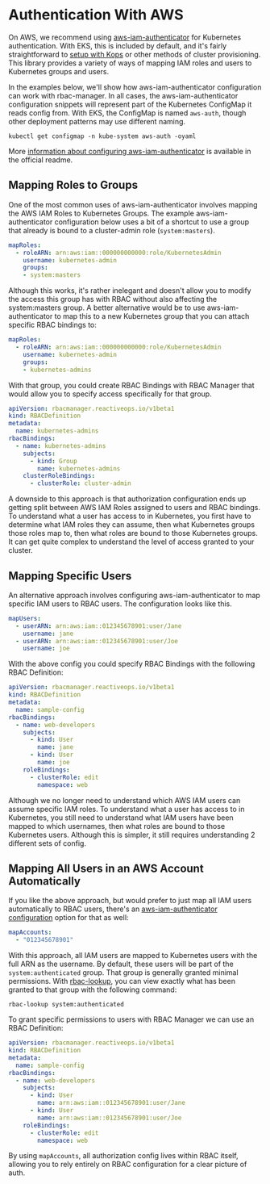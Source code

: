 # Authentication With AWS
On AWS, we recommend using [aws-iam-authenticator](https://github.com/kubernetes-sigs/aws-iam-authenticator) for Kubernetes authentication. With EKS, this is included by default, and it's fairly straightforward to [setup with Kops](https://github.com/kubernetes-sigs/aws-iam-authenticator#kops-usage) or other methods of cluster provisioning. This library provides a variety of ways of mapping IAM roles and users to Kubernetes groups and users.

In the examples below, we'll show how aws-iam-authenticator configuration can work with rbac-manager. In all cases, the aws-iam-authenticator configuration snippets will represent part of the Kubernetes ConfigMap it reads config from. With EKS, the ConfigMap is named `aws-auth`, though other deployment patterns may use different naming.

```
kubectl get configmap -n kube-system aws-auth -oyaml
```

More [information about configuring aws-iam-authenticator](https://github.com/kubernetes-sigs/aws-iam-authenticator#full-configuration-format) is available in the official readme.

## Mapping Roles to Groups
One of the most common uses of aws-iam-authenticator involves mapping the AWS IAM Roles to Kubernetes Groups. The example aws-iam-authenticator configuration below uses a bit of a shortcut to use a group that already is bound to a cluster-admin role (`system:masters`).

```yaml
mapRoles:
  - roleARN: arn:aws:iam::000000000000:role/KubernetesAdmin
    username: kubernetes-admin
    groups:
    - system:masters
```

Although this works, it's rather inelegant and doesn't allow you to modify the access this group has with RBAC without also affecting the system:masters group. A better alternative would be to use aws-iam-authenticator to map this to a new Kubernetes group that you can attach specific RBAC bindings to:

```yaml
mapRoles:
  - roleARN: arn:aws:iam::000000000000:role/KubernetesAdmin
    username: kubernetes-admin
    groups:
    - kubernetes-admins
```

With that group, you could create RBAC Bindings with RBAC Manager that would allow you to specify access specifically for that group.

```yaml
apiVersion: rbacmanager.reactiveops.io/v1beta1
kind: RBACDefinition
metadata:
  name: kubernetes-admins
rbacBindings:
  - name: kubernetes-admins
    subjects:
      - kind: Group
        name: kubernetes-admins
    clusterRoleBindings:
      - clusterRole: cluster-admin
```

A downside to this approach is that authorization configuration ends up getting split between AWS IAM Roles assigned to users and RBAC bindings. To understand what a user has access to in Kubernetes, you first have to determine what IAM roles they can assume, then what Kubernetes groups those roles map to, then what roles are bound to those Kubernetes groups. It can get quite complex to understand the level of access granted to your cluster.

## Mapping Specific Users
An alternative approach involves configuring aws-iam-authenticator to map specific IAM users to RBAC users. The configuration looks like this.

```yaml
mapUsers:
  - userARN: arn:aws:iam::012345678901:user/Jane
    username: jane
  - userARN: arn:aws:iam::012345678901:user/Joe
    username: joe
```

With the above config you could specify RBAC Bindings with the following RBAC Definition:

```yaml
apiVersion: rbacmanager.reactiveops.io/v1beta1
kind: RBACDefinition
metadata:
  name: sample-config
rbacBindings:
  - name: web-developers
    subjects:
      - kind: User
        name: jane
      - kind: User
        name: joe
    roleBindings:
      - clusterRole: edit
        namespace: web
```

Although we no longer need to understand which AWS IAM users can assume specific IAM roles. To understand what a user has access to in Kubernetes, you still need to understand what IAM users have been mapped to which usernames, then what roles are bound to those Kubernetes users. Although this is simpler, it still requires understanding 2 different sets of config.

## Mapping All Users in an AWS Account Automatically
If you like the above approach, but would prefer to just map all IAM users automatically to RBAC users, there's an [aws-iam-authenticator configuration](https://github.com/kubernetes-sigs/aws-iam-authenticator#full-configuration-format) option for that as well:

```yaml
mapAccounts:
  - "012345678901"
```

With this approach, all IAM users are mapped to Kubernetes users with the full ARN as the username. By default, these users will be part of the `system:authenticated` group. That group is generally granted minimal permissions. With [rbac-lookup](http://github.com/FairwindsOps/rbac-lookup), you can view exactly what has been granted to that group with the following command:

```
rbac-lookup system:authenticated
```

To grant specific permissions to users with RBAC Manager we can use an RBAC Definition:

```yaml
apiVersion: rbacmanager.reactiveops.io/v1beta1
kind: RBACDefinition
metadata:
  name: sample-config
rbacBindings:
  - name: web-developers
    subjects:
      - kind: User
        name: arn:aws:iam::012345678901:user/Jane
      - kind: User
        name: arn:aws:iam::012345678901:user/Joe
    roleBindings:
      - clusterRole: edit
        namespace: web
```

By using `mapAccounts`, all authorization config lives within RBAC itself, allowing you to rely entirely on RBAC configuration for a clear picture of auth.